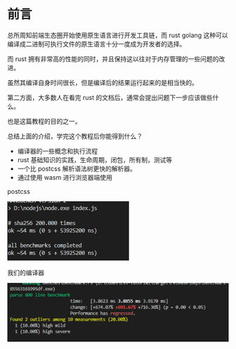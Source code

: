 # 前言

总所周知前端生态圈开始使用原生语言进行开发工具链，而 rust golang 这种可以编译成二进制可执行文件的原生语言十分一度成为开发者的选择。

而 rust 拥有非常高的性能的同时，并且保持这以往对于内存管理的一些问题的改进。

虽然其编译自身时间很长，但是编译后的结果运行起来的是相当快的。

第二方面，大多数人在看完 rust 的文档后，通常会提出问题下一步应该做些什么。

也是这篇教程的目的之一。

总结上面的介绍，学完这个教程后你能得到什么？

- 编译器的一些概念和执行流程
- rust 基础知识的实践，生命周期，闭包，所有制，测试等
- 一个比 postcss 解析语法树更快的解析器。
- 通过使用 wasm 进行浏览器端使用

postcss

![postcss benchmark](./tutorials/image/postcss.png)

我们的编译器

![rust benchmark](./tutorials/image/rust.png)
